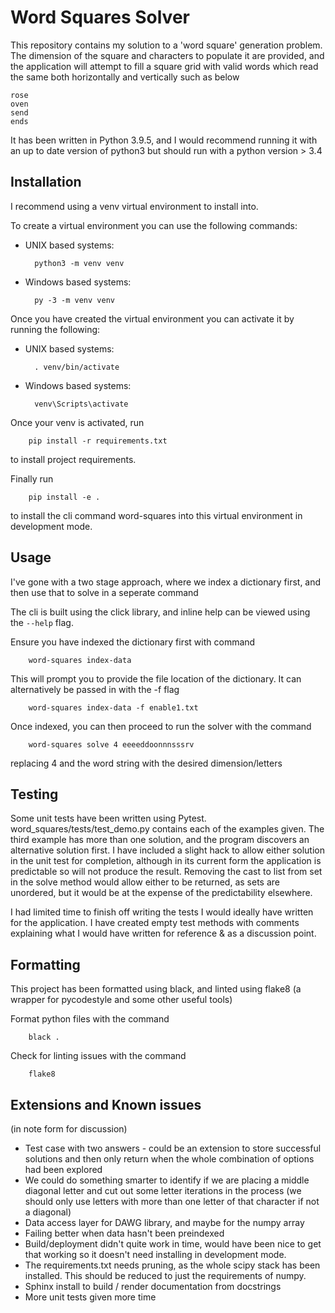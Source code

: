 # Word Squares Solver

This repository contains my solution to a 'word square' generation problem. The dimension of the square and characters
to populate it are provided, and the application will attempt to fill a square grid with valid words which read
the same both horizontally and vertically such as below

```
rose
oven
send
ends
```

It has been written in Python 3.9.5, and I would recommend running it with an up to date version of python3
but should run with a python version > 3.4

## Installation

I recommend using a venv virtual environment to install into.

To create a virtual environment you can use the following commands:

* UNIX based systems:

        python3 -m venv venv

* Windows based systems:

        py -3 -m venv venv

Once you have created the virtual environment you can activate it by running the following:

* UNIX based systems:

        . venv/bin/activate

* Windows based systems:

        venv\Scripts\activate


Once your venv is activated, run 

        pip install -r requirements.txt

to install project requirements.

Finally run

        pip install -e .

to install the cli command word-squares into this virtual environment in development mode.

## Usage

I've gone with a two stage approach, where we index a dictionary first, and then use that to solve in a seperate command 

The cli is built using the click library, and inline help can be viewed using the `--help` flag.

Ensure you have indexed the dictionary first with command

        word-squares index-data

This will prompt you to provide the file location of the dictionary. It can alternatively be passed in with the -f flag

        word-squares index-data -f enable1.txt

Once indexed, you can then proceed to run the solver with the command

        word-squares solve 4 eeeeddoonnnsssrv

replacing 4 and the word string with the desired dimension/letters

## Testing

Some unit tests have been written using Pytest. word_squares/tests/test_demo.py contains each of the examples given.
The third example has more than one solution, and the program discovers an alternative solution first.
I have included a slight hack to allow either solution in the unit test for completion, although in its current form
the application is predictable so will not produce the result. Removing the cast to list from set in the solve method
would allow either to be returned, as sets are unordered, but it would be at the expense of the predictability elsewhere.

I had limited time to finish off writing the tests I would ideally have written for the application. I have created
empty test methods with comments explaining what I would have written for reference & as a discussion point.

## Formatting
This project has been formatted using black, and linted using flake8 (a wrapper for pycodestyle and some other useful tools)

Format python files with the command

        black .

Check for linting issues with the command

        flake8

## Extensions and Known issues
(in note form for discussion)

- Test case with two answers - could be an extension to store successful solutions and then only return when the whole combination of options had been explored
- We could do something smarter to identify if we are placing a middle diagonal letter and cut out some letter iterations in the process
  (we should only use letters with more than one letter of that character if not a diagonal)
- Data access layer for DAWG library, and maybe for the numpy array
- Failing better when data hasn't been preindexed
- Build/deployment didn't quite work in time, would have been nice to get that working so it doesn't need installing in development mode.
- The requirements.txt needs pruning, as the whole scipy stack has been installed. This should be reduced to just the requirements of numpy.
- Sphinx install to build / render documentation from docstrings
- More unit tests given more time